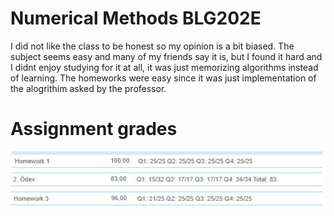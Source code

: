 # Numerical Methods BLG202E
I did not like the class to be honest so my opinion is a bit biased. The subject seems easy and many of my friends say it is, but I found it hard and I didnt enjoy studying for it at all, it was just memorizing algorithms instead of learning. The homeworks were easy since it was just implementation of the alogrithim asked by the professor.
# Assignment grades
![assignment marks](https://github.com/AbdullahSh20/BLG202E/blob/main/assignment%20grades.jpg)
